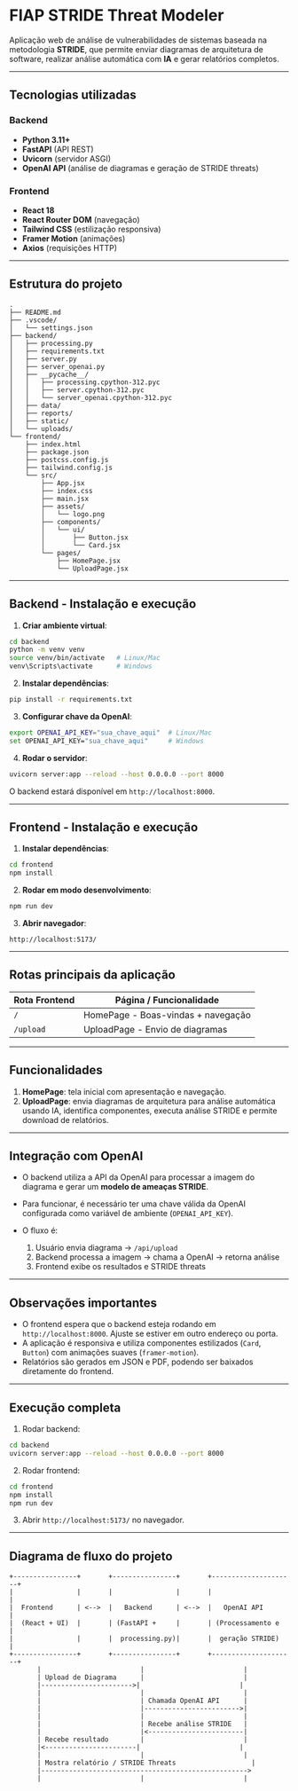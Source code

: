 # FIAP STRIDE Threat Modeler

Aplicação web de análise de vulnerabilidades de sistemas baseada na metodologia **STRIDE**, que permite enviar diagramas de arquitetura de software, realizar análise automática com **IA** e gerar relatórios completos.

---

## Tecnologias utilizadas

### Backend

* **Python 3.11+**
* **FastAPI** (API REST)
* **Uvicorn** (servidor ASGI)
* **OpenAI API** (análise de diagramas e geração de STRIDE threats)

### Frontend

* **React 18**
* **React Router DOM** (navegação)
* **Tailwind CSS** (estilização responsiva)
* **Framer Motion** (animações)
* **Axios** (requisições HTTP)

---

## Estrutura do projeto

```
.
├── README.md
├── .vscode/
│   └── settings.json
├── backend/
│   ├── processing.py
│   ├── requirements.txt
│   ├── server.py
│   ├── server_openai.py
│   ├── __pycache__/
│   │   ├── processing.cpython-312.pyc
│   │   ├── server.cpython-312.pyc
│   │   └── server_openai.cpython-312.pyc
│   ├── data/
│   ├── reports/
│   ├── static/
│   └── uploads/
└── frontend/
    ├── index.html
    ├── package.json
    ├── postcss.config.js
    ├── tailwind.config.js
    └── src/
        ├── App.jsx
        ├── index.css
        ├── main.jsx
        ├── assets/
        │   └── logo.png
        ├── components/
        │   └── ui/
        │       ├── Button.jsx
        │       └── Card.jsx
        └── pages/
            ├── HomePage.jsx
            └── UploadPage.jsx
```

---

## Backend - Instalação e execução

1. **Criar ambiente virtual**:

```bash
cd backend
python -m venv venv
source venv/bin/activate   # Linux/Mac
venv\Scripts\activate      # Windows
```

2. **Instalar dependências**:

```bash
pip install -r requirements.txt
```

3. **Configurar chave da OpenAI**:

```bash
export OPENAI_API_KEY="sua_chave_aqui"  # Linux/Mac
set OPENAI_API_KEY="sua_chave_aqui"     # Windows
```

4. **Rodar o servidor**:

```bash
uvicorn server:app --reload --host 0.0.0.0 --port 8000
```

O backend estará disponível em `http://localhost:8000`.

---

## Frontend - Instalação e execução

1. **Instalar dependências**:

```bash
cd frontend
npm install
```

2. **Rodar em modo desenvolvimento**:

```bash
npm run dev
```

3. **Abrir navegador**:

```
http://localhost:5173/
```

---

## Rotas principais da aplicação

| Rota Frontend | Página / Funcionalidade             |
| ------------- | ----------------------------------- |
| `/`           | HomePage - Boas-vindas + navegação  |
| `/upload`     | UploadPage - Envio de diagramas     |

---

## Funcionalidades

1. **HomePage**: tela inicial com apresentação e navegação.
2. **UploadPage**: envia diagramas de arquitetura para análise automática usando IA, identifica componentes, executa análise STRIDE e permite download de relatórios.

---

## Integração com OpenAI

* O backend utiliza a API da OpenAI para processar a imagem do diagrama e gerar um **modelo de ameaças STRIDE**.
* Para funcionar, é necessário ter uma chave válida da OpenAI configurada como variável de ambiente (`OPENAI_API_KEY`).
* O fluxo é:

  1. Usuário envia diagrama → `/api/upload`
  2. Backend processa a imagem → chama a OpenAI → retorna análise
  3. Frontend exibe os resultados e STRIDE threats

---

## Observações importantes

* O frontend espera que o backend esteja rodando em `http://localhost:8000`. Ajuste se estiver em outro endereço ou porta.
* A aplicação é responsiva e utiliza componentes estilizados (`Card`, `Button`) com animações suaves (`framer-motion`).
* Relatórios são gerados em JSON e PDF, podendo ser baixados diretamente do frontend.

---

## Execução completa

1. Rodar backend:

```bash
cd backend
uvicorn server:app --reload --host 0.0.0.0 --port 8000
```

2. Rodar frontend:

```bash
cd frontend
npm install
npm run dev
```

3. Abrir `http://localhost:5173/` no navegador.

---

## Diagrama de fluxo do projeto

```text
+----------------+       +----------------+       +---------------------+
|                |       |                |       |                     |
|  Frontend      | <-->  |   Backend      | <-->  |   OpenAI API        |
|  (React + UI)  |       | (FastAPI +     |       | (Processamento e    |
|                |       |  processing.py)|       |  geração STRIDE)    |
+----------------+       +----------------+       +---------------------+
       |                         |                         |
       | Upload de Diagrama      |                         |
       |----------------------->|                         |
       |                         |                         |
       |                         | Chamada OpenAI API      |
       |                         |------------------------>|
       |                         |                         |
       |                         | Recebe análise STRIDE   |
       |                         |<------------------------|
       | Recebe resultado        |                         |
       |<-----------------------|                         |
       |                         |                         |
       | Mostra relatório / STRIDE Threats                   |
       |---------------------------------------------------->
       |                         |                         |
```